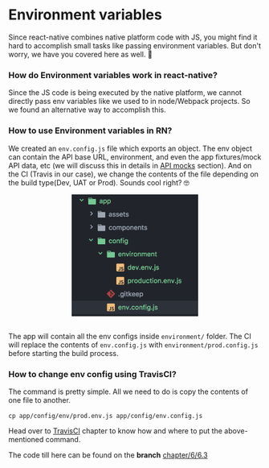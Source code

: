 # Environment variables

Since react-native combines native platform code with JS, you might find it hard to accomplish small tasks like passing environment variables. But don't worry, we have you covered here as well. 🙌

### How do Environment variables work in react-native?

Since the JS code is being executed by the native platform, we cannot directly pass env variables like we used to in node/Webpack projects. So we found an alternative way to accomplish this.

### How to use Environment variables in RN?
We created an `env.config.js` file which exports an object. The env object can contain the API base URL, environment, and even the app fixtures/mock API data, etc (we will discuss this in details in [API mocks](./6.5-axios-and-api-mocks.md) section). And on the CI (Travis in our case), we change the contents of the file depending on the build type(Dev, UAT or Prod). Sounds cool right? 🤓

<div style="text-align:center">
  <img src="/assets/images/6/6.3/env-structure.png" style="width: 50%;display:inline-block;vertical-align: middle;margin:0" hspace="40">
</div>
<br>

The app will contain all the env configs inside `environment/` folder. The CI will replace the contents of `env.config.js` with `environment/prod.config.js` before starting the build process.

### How to change env config using TravisCI?

The command is pretty simple. All we need to do is copy the contents of one file to another.
```shell
cp app/config/env/prod.env.js app/config/env.config.js
```
Head over to [TravisCI]() chapter to know how and where to put the above-mentioned command.


The code till here can be found on the **branch** [chapter/6/6.3](https://github.com/react-made-native-easy/note-taker/tree/chapter/6/6.3)
